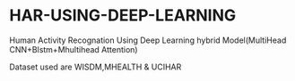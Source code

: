 # HAR-USING-DEEP-LEARNING

Human Activity Recognation Using Deep Learning hybrid Model(MultiHead CNN+Blstm+Mhultihead Attention)

Dataset used are WISDM,MHEALTH & UCIHAR
